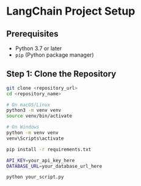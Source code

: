 # LangChain Project Setup

## Prerequisites
- Python 3.7 or later
- `pip` (Python package manager)

## Step 1: Clone the Repository

```bash
git clone <repository_url>
cd <repository_name>

# On macOS/Linux
python3 -m venv venv
source venv/bin/activate

# On Windows
python -m venv venv
venv\Scripts\activate

pip install -r requirements.txt

API_KEY=your_api_key_here
DATABASE_URL=your_database_url_here

python your_script.py
